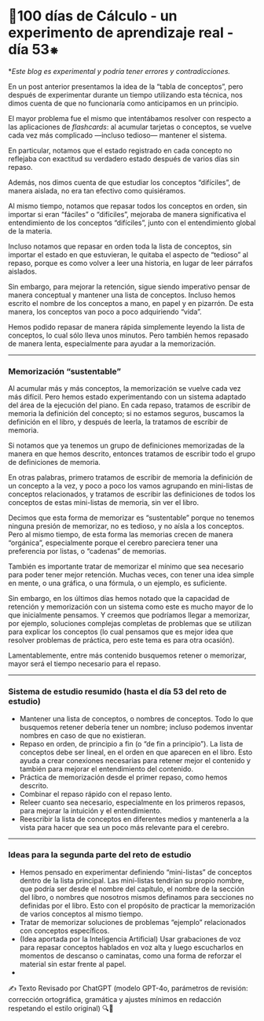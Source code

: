 # **🔢100 días de Cálculo - un experimento de aprendizaje real - día 53⁕**

**Este blog es experimental y podría tener errores y contradicciones.*

En un post anterior presentamos la idea de la “tabla de conceptos”, pero después de experimentar durante un tiempo utilizando esta técnica, nos dimos cuenta de que no funcionaría como anticipamos en un principio.

El mayor problema fue el mismo que intentábamos resolver con respecto a las aplicaciones de *flashcards*: al acumular tarjetas o conceptos, se vuelve cada vez más complicado —incluso tedioso— mantener el sistema.

En particular, notamos que el estado registrado en cada concepto no reflejaba con exactitud su verdadero estado después de varios días sin repaso.

Además, nos dimos cuenta de que estudiar los conceptos “difíciles”, de manera aislada, no era tan efectivo como quisiéramos.

Al mismo tiempo, notamos que repasar todos los conceptos en orden, sin importar si eran “fáciles” o “difíciles”, mejoraba de manera significativa el entendimiento de los conceptos “difíciles”, junto con el entendimiento global de la materia.

Incluso notamos que repasar en orden toda la lista de conceptos, sin importar el estado en que estuvieran, le quitaba el aspecto de “tedioso” al repaso, porque es como volver a leer una historia, en lugar de leer párrafos aislados.

Sin embargo, para mejorar la retención, sigue siendo imperativo pensar de manera conceptual y mantener una lista de conceptos. Incluso hemos escrito el nombre de los conceptos a mano, en papel y en pizarrón. De esta manera, los conceptos van poco a poco adquiriendo “vida”.

Hemos podido repasar de manera rápida simplemente leyendo la lista de conceptos, lo cual sólo lleva unos minutos. Pero también hemos repasado de manera lenta, especialmente para ayudar a la memorización.

---

### Memorización “sustentable”

Al acumular más y más conceptos, la memorización se vuelve cada vez más difícil. Pero hemos estado experimentando con un sistema adaptado del área de la ejecución del piano. En cada repaso, tratamos de escribir de memoria la definición del concepto; si no estamos seguros, buscamos la definición en el libro, y después de leerla, la tratamos de escribir de memoria.

Si notamos que ya tenemos un grupo de definiciones memorizadas de la manera en que hemos descrito, entonces tratamos de escribir todo el grupo de definiciones de memoria.

En otras palabras, primero tratamos de escribir de memoria la definición de un concepto a la vez, y poco a poco los vamos agrupando en mini-listas de conceptos relacionados, y tratamos de escribir las definiciones de todos los conceptos de estas mini-listas de memoria, sin ver el libro.

Decimos que esta forma de memorizar es “sustentable” porque no tenemos ninguna presión de memorizar, no es tedioso, y no aísla a los conceptos. Pero al mismo tiempo, de esta forma las memorias crecen de manera “orgánica”, especialmente porque el cerebro pareciera tener una preferencia por listas, o “cadenas” de memorias.

También es importante tratar de memorizar el mínimo que sea necesario para poder tener mejor retención. Muchas veces, con tener una idea simple en mente, o una gráfica, o una fórmula, o un ejemplo, es suficiente.

Sin embargo, en los últimos días hemos notado que la capacidad de retención y memorización con un sistema como este es mucho mayor de lo que inicialmente pensamos. Y creemos que podríamos llegar a memorizar, por ejemplo, soluciones complejas completas de problemas que se utilizan para explicar los conceptos (lo cual pensamos que es mejor idea que resolver problemas de práctica, pero este tema es para otra ocasión).

Lamentablemente, entre más contenido busquemos retener o memorizar, mayor será el tiempo necesario para el repaso.

---

### Sistema de estudio resumido (hasta el día 53 del reto de estudio)

- Mantener una lista de conceptos, o nombres de conceptos. Todo lo que busquemos retener debería tener un nombre; incluso podemos inventar nombres en caso de que no existieran.
- Repaso en orden, de principio a fin (o “de fin a principio”). La lista de conceptos debe ser lineal, en el orden en que aparecen en el libro. Esto ayuda a crear conexiones necesarias para retener mejor el contenido y también para mejorar el entendimiento del contenido.
- Práctica de memorización desde el primer repaso, como hemos descrito.
- Combinar el repaso rápido con el repaso lento.
- Releer cuanto sea necesario, especialmente en los primeros repasos, para mejorar la intuición y el entendimiento.
- Reescribir la lista de conceptos en diferentes medios y mantenerla a la vista para hacer que sea un poco más relevante para el cerebro.

---

### Ideas para la segunda parte del reto de estudio

- Hemos pensado en experimentar definiendo “mini-listas” de conceptos dentro de la lista principal. Las mini-listas tendrían su propio nombre, que podría ser desde el nombre del capítulo, el nombre de la sección del libro, o nombres que nosotros mismos definamos para secciones no definidas por el libro. Esto con el propósito de practicar la memorización de varios conceptos al mismo tiempo.
- Tratar de memorizar soluciones de problemas “ejemplo” relacionados con conceptos específicos.
- (Idea aportada por la Inteligencia Artificial) Usar grabaciones de voz para repasar conceptos hablados en voz alta y luego escucharlos en momentos de descanso o caminatas, como una forma de reforzar el material sin estar frente al papel.
- 
✍️ Texto Revisado por ChatGPT (modelo GPT-4o, parámetros de revisión: corrección ortográfica, gramática y ajustes mínimos en redacción respetando el estilo original)
🔍🐢
